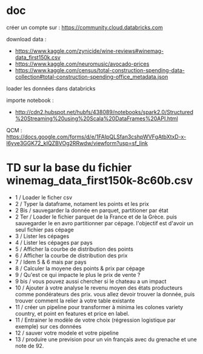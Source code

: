 # doc
créer un compte sur : 
https://community.cloud.databricks.com

download data :
* https://www.kaggle.com/zynicide/wine-reviews#winemag-data_first150k.csv
* https://www.kaggle.com/neuromusic/avocado-prices
* https://www.kaggle.com/census/total-construction-spending-data-collection#total-construction-spending-office_metadata.json

loader les données dans databricks

importe notebook :
 * http://cdn2.hubspot.net/hubfs/438089/notebooks/spark2.0/Structured%20Streaming%20using%20Scala%20DataFrames%20API.html


QCM : 
https://docs.google.com/forms/d/e/1FAIpQLSfan3cshpWVFgAtbXtxD-x-l6yve3GGK72_kIQZBVOg2RRwdw/viewform?usp=sf_link

# TD sur la base du fichier winemag_data_first150k-8c60b.csv

- 1 / Loader le ficher csv
- 2 / Typer la dataframe, notament les points et les prix
- 2 Bis / sauvegarder la donnée en parquet, partitioner par état
- 2 Ter / Loader le fichier parquet de la France et de la Grèce. puis sauvegarder le en avro partitionner par cépage.
l'objectif est d'avoir un seul fichier pas cépage
- 3 / Lister les cépages
- 4 / Lister les cépages par pays
- 5 / Afficher la courbe de distribution des points
- 6 / Afficher la courbe de distribution des prix
- 7 / Idem 5 & 6 mais par pays 
- 8 / Calculer la moyene des points & prix par cépage 
- 9 / Qu'est ce qui impacte le plus le prix de vente ?
- 9 bis / vous pouvez aussi chercher si le chateau a un impact
- 10 / Ajouter à votre analyse le revenu moyen des états producteurs comme pondérateurs des prix.
vous allez devoir trouver la donnée, puis trouver comment la relier à votre table existante
- 11 / créer un pipeline pour transformer à minima les colones variety country, et point en features et price en label.
- 11 / Entrainer le modèle de votre choix (régression logistique par exemple) sur ces données
- 12 / sauver votre modele et votre pipeline
- 13 / produire une prevision pour un vin français avec du grenache et une note de 92.



